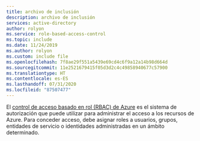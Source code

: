 ```yaml
---
title: archivo de inclusión
description: archivo de inclusión
services: active-directory
author: rolyon
ms.service: role-based-access-control
ms.topic: include
ms.date: 11/24/2019
ms.author: rolyon
ms.custom: include file
ms.openlocfilehash: 7f8ae29f551a5439e69cd4c6f9a12a14b98d664d
ms.sourcegitcommit: 11e2521679415f05d3d2c4c49858940677c57900
ms.translationtype: HT
ms.contentlocale: es-ES
ms.lasthandoff: 07/31/2020
ms.locfileid: "87507477"
---
```

El [control de acceso basado en rol (RBAC) de Azure](../articles/role-based-access-control/overview.md) es el sistema de autorización que puede utilizar para administrar el acceso a los recursos de Azure. Para conceder acceso, debe asignar roles a usuarios, grupos, entidades de servicio o identidades administradas en un ámbito determinado.
